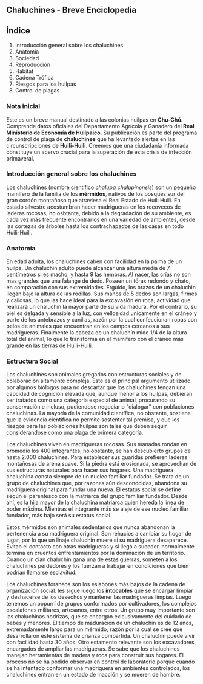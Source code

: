 ## Chaluchines - Breve Enciclopedia 
## Índice
1. Introducción general sobre los chaluchines
2. Anatomía
3. Sociedad
4. Reproducción
6. Hábitat 
7. Cadena Trófica
8. Riesgos para los huilpas
9. Control de plagas

### Nota inicial
Este es un breve manual destinado a las colonias huilpas en **Chu-Chú.** Comprende datos oficiales del Departamento Agrícola y Ganadero del **Real Ministerio de Economía de Huilpaico**. Su publicación es parte del programa de control de plaga de **chaluchines** que ha levantado alertas en las circunscripciones de **Huili-Huili**. Creemos que una ciudadanía informada constituye un acervo crucial para la superación de esta crisis de infección primaveral.

### Introducción general sobre los chaluchines
Los chaluchines (nombre científico _chalupa chalupinensis_) son un pequeño mamífero de la familia de los **mérmidos**, nativos de los bosques sur del gran cordón montañoso que atraviesa el Real Estado de Huili Huili. En estado silvestre acostumbran hacer madrigueras en los recovecos de laderas rocosas, no osbtante, debido a la degradación de su ambiente, es cada vez más frecuente encontrarlos en una variedad de ambientes, desde las cortezas de árboles hasta los contrachapados de las casas en todo Huili-Huili. 

### Anatomía
En edad adulta, los chaluchines caben con facilidad en la palma de un huilpa. Un chaluchin adulto puede alcanzar una altura media de 7 centímetros si es macho, y hasta 9 las hembras. Al nacer, las crías no son mas grandes que una falange de dedo. Poseen un tórax redondo y chato, en comparación con sus extremidades. Erguido, los brazos de un chaluchin llegan bajo la altura de las rodillas. Sus manos de 5 dedos son largas, firmes y callosas, lo que las hace ideal para la excavasión en roca, actividad que realizará un chaluchín la mayor parte de su vida madura. Por el contrario, su piel es delgada y sensible a la luz, con vellosidad unicamente en el cráneo y parte de los antebrazos y canillas, razón por la cual confeccionan ropas con pelos de animales que encuentran en los campos cercanos a sus madrigueras. Finalmente la cabeza de un chaluchín mide 1/4 de la altura total del animal, lo que lo transforma en el mamífero con el cráneo más grande en las tierras de Huili-Huili. 

### Estructura Social
Los chaluchines son animales gregarios con estructuras sociales y de colaboración altamente compleja. Este es el principal argumento utilizado por algunos biólogos para no descartar que los chaluchines tengan una capcidad de cognición elevada que, aunque menor a los huilpas, debieran ser tratados como una categoría especial de animal, procurando su conservación e incluso, pudiendose negociar o "dialogar" con poblaciones chaluchinas. La mayoría de la comunidad científica, no obstante, sostiene que la evidencia científica no permite sostenter tal premisa, y que los riesgos para las poblaciones huilpas son tales que deben seguir considerandose como una plaga de primera categoría. 

Los chaluchines viven en madrigueras rocosas. Sus manadas rondan en promedio los 400 integrantes, no obstante, se han descubierto grupos de hasta 2.000 chaluchines. Para establecer sus guaridas prefieren laderas montañosas de arena suave. Si la piedra está erosionada, se aprovechan de sus estructuras naturales para hacer sus hogares. Una madriguera chaluchina consta siempre de un nucleo familiar fundador. Se trata de un grupo de chaluchines que, por razones aún desconocidas, abandona su madriguera original para fundar una nueva. El estatus social se define según el parentesco con la matriarca del grupo familiar fundador. Desde ahí, es la hija mayor de la chaluchina matriarca quien hereda la linea de poder máxima. Mientras el integrante más se aleje de ese nucleo familiar fundador, más bajo será su estatus social. 

Estos mérmidos son animales sedentarios que nunca abandonan la pertenencia a su madriguera original. Son rehacios a cambiar su hogar de lugar, por lo que un linaje chaluchin muere si su madriguera desaparece. Evitan el contacto con otras madrigueras y si llega a suceder, normalmente termina en cruentos enfrentamientos por la dominación de un territorio. Cuando un clan chaluchin gana una de estas guerras, someten a los chaluchines perdedores  y los fuerzan a trabajar en condiciones que bien podrían llamarse esclavitud.

Los chaluchines foraneos son los eslabones más bajos de la cadena de organización social. les sigue luego los **intocables** que se encargar limpiar y deshacerse de los desechos y mantener las madrigueras limpias. Luego tenemos un popurrí de grupos conformados por cultivadores, los complejos escalafones militares, artesanos, entre otros. Un grupo muy importante son las chaluchinas nodrizas, que se encargan exlcusivamente del cuidado de bebes y menores. El tiempo de maduración de un chaluchín es de 12 años, extremadamente largo para un mérmido, razón por la cual se cree que desarrollaron este sistema de crianza compartida. Un chaluchin puede vivir con facilidad hasta 30 años. Otro estamento relevante son los excavadores, encargados de ampliar las madrigueras. Se sabe que los chaluchines manejan herramientas de madera y roca para construir sus hogares. El proceso no se ha podido observar en control de laboratorio porque cuando se ha intentado conformar una madriguera en ambientes controlados, los chaluchines entran en un estado de inacción y se mueren de hambre.

